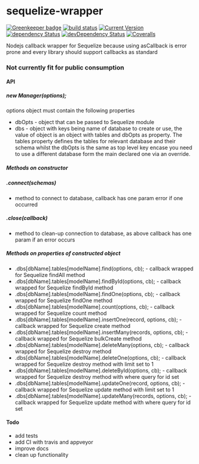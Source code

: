 # sequelize-wrapper

[![Greenkeeper badge](https://badges.greenkeeper.io/simon-p-r/sequelize-wrapper.svg)](https://greenkeeper.io/)
[![build status](https://travis-ci.org/simon-p-r/sequelize-wrapper.svg?branch=master)](https://travis-ci.org/simon-p-r/sequelize-wrapper)
[![Current Version](https://img.shields.io/npm/v/sequelize-wrapper.svg?maxAge=1000)](https://www.npmjs.com/package/sequelize-wrapper)
[![dependency Status](https://img.shields.io/david/simon-p-r/sequelize-wrapper.svg?maxAge=1000)](https://david-dm.org/simon-p-r/sequelize-wrapper)
[![devDependency Status](https://img.shields.io/david/dev/simon-p-r/sequelize-wrapper.svg?maxAge=1000)](https://david-dm.org/simon-p-r/sequelize-wrapper?type=dev)
[![Coveralls](https://img.shields.io/coveralls/simon-p-r/sequelize-wrapper.svg?maxAge=1000)](https://coveralls.io/github/simon-p-r/sequelize-wrapper)


Nodejs callback wrapper for Sequelize because using asCallback is error prone and every library should support callbacks as standard 

### Not currently fit for public consumption


#### API

##### new Manager(options);

options object must contain the following properties
+ dbOpts - object that can be passed to Sequelize module
+ dbs - object with keys being name of database to create or use, the value of object is an object with tables and dbOpts as property.  The tables property defines the tables for relevant database and their schema whilst the dbOpts is the same as top level key encase you need to use a different database form the main declared one via an override.

##### Methods on constructor

##### .connect(schemas)

+ method to connect to database, callback has one param error if one occurred



##### .close(callback)

+ method to clean-up connection to database, as above callback has one param if an error occurs


##### Methods on properties of constructed object

+ .dbs[dbName].tables[modelName].find(options, cb); - callback wrapped for Sequelize findAll method
+ .dbs[dbName].tables[modelName].findById(options, cb); - callback wrapped for Sequelize findById method
+ .dbs[dbName].tables[modelName].findOne(options, cb); - callback wrapped for Sequelize findOne method
+ .dbs[dbName].tables[modelName].count(options, cb); - callback wrapped for Sequelize count method
+ .dbs[dbName].tables[modelName].insertOne(record, options, cb); - callback wrapped for Sequelize create method
+ .dbs[dbName].tables[modelName].insertMany(records, options, cb); - callback wrapped for Sequelize bulkCreate method
+ .dbs[dbName].tables[modelName].deleteMany(options, cb); - callback wrapped for Sequelize destroy method
+ .dbs[dbName].tables[modelName].deleteOne(options, cb); - callback wrapped for Sequelize destroy method with limit set to 1
+ .dbs[dbName].tables[modelName].deleteById(options, cb); - callback wrapped for Sequelize destroy method with where query for id set
+ .dbs[dbName].tables[modelName].updateOne(record, options, cb); - callback wrapped for Sequelize update method with limit set to 1
+ .dbs[dbName].tables[modelName].updateMany(records, options, cb); - callback wrapped for Sequelize update method with where query for id set

#### Todo
+ add tests
+ add CI with travis and appveyor
+ improve docs
+ clean up functionality


